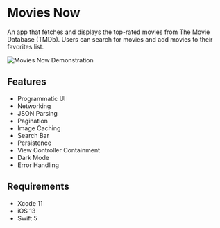 # Movies Now

An app that fetches and displays the top-rated movies from The Movie Database (TMDb). Users can search for movies and add movies to their favorites list.

![Movies Now Demonstration](/moviesnow.gif "Demo")

## Features
- Programmatic UI
- Networking
- JSON Parsing
- Pagination
- Image Caching
- Search Bar
- Persistence
- View Controller Containment
- Dark Mode
- Error Handling

## Requirements
- Xcode 11
- iOS 13
- Swift 5
